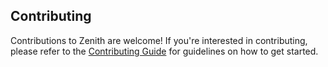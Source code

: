 
## Contributing

Contributions to Zenith are welcome! If you're interested in contributing, please refer to the [Contributing Guide](/docs/contributing.md) for guidelines on how to get started.